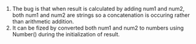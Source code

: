 1. The bug is that when result is calculated by adding num1 and num2, both num1 and num2 are strings so a concatenation is occuring rather than arithmetic addition.
2. It can be fized by converted both num1 and num2 to numbers using Number() during the initialization of result.
